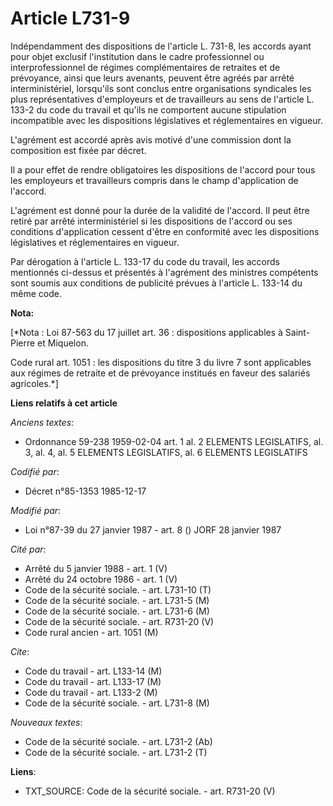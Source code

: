 # Article L731-9

Indépendamment des dispositions de l'article L. 731-8, les accords ayant pour objet exclusif l'institution dans le cadre
professionnel ou interprofessionnel de régimes complémentaires de retraites et de prévoyance, ainsi que leurs avenants,
peuvent être agréés par arrêté interministériel, lorsqu'ils sont conclus entre organisations syndicales les plus
représentatives d'employeurs et de travailleurs au sens de l'article L. 133-2 du code du travail et qu'ils ne comportent
aucune stipulation incompatible avec les dispositions législatives et réglementaires en vigueur. 

L'agrément est accordé après avis motivé d'une commission dont la composition est fixée par décret. 

Il a pour effet de rendre obligatoires les dispositions de l'accord pour tous les employeurs et travailleurs compris dans le
champ d'application de l'accord. 

L'agrément est donné pour la durée de la validité de l'accord. Il peut être retiré par arrêté interministériel si les
dispositions de l'accord ou ses conditions d'application cessent d'être en conformité avec les dispositions législatives et
réglementaires en vigueur. 

Par dérogation à l'article L. 133-17 du code du travail, les accords mentionnés ci-dessus et présentés à l'agrément des
ministres compétents sont soumis aux conditions de publicité prévues à l'article L. 133-14 du même code.

**Nota:**

[*Nota : Loi 87-563 du 17 juillet art. 36 : dispositions applicables à Saint-Pierre et Miquelon.

Code rural art. 1051 : les dispositions du titre 3 du livre 7 sont applicables aux régimes de retraite et de prévoyance
institués en faveur des salariés agricoles.*]

**Liens relatifs à cet article**

_Anciens textes_:

  - Ordonnance 59-238 1959-02-04 art. 1 al. 2 ELEMENTS LEGISLATIFS, al. 3, al. 4, al. 5 ELEMENTS LEGISLATIFS, al. 6 ELEMENTS LEGISLATIFS

_Codifié par_:

  - Décret n°85-1353 1985-12-17

_Modifié par_:

  - Loi n°87-39 du 27 janvier 1987 - art. 8 () JORF 28 janvier 1987

_Cité par_:

  - Arrêté du 5 janvier 1988 - art. 1 (V)
  - Arrêté du 24 octobre 1986 - art. 1 (V)
  - Code de la sécurité sociale. - art. L731-10 (T)
  - Code de la sécurité sociale. - art. L731-5 (M)
  - Code de la sécurité sociale. - art. L731-6 (M)
  - Code de la sécurité sociale. - art. R731-20 (V)
  - Code rural ancien - art. 1051 (M)

_Cite_:

  - Code du travail - art. L133-14 (M)
  - Code du travail - art. L133-17 (M)
  - Code du travail - art. L133-2 (M)
  - Code de la sécurité sociale. - art. L731-8 (M)

_Nouveaux textes_:

  - Code de la sécurité sociale. - art. L731-2 (Ab)
  - Code de la sécurité sociale. - art. L731-2 (T)

**Liens**:

  - TXT_SOURCE: Code de la sécurité sociale. - art. R731-20 (V)
